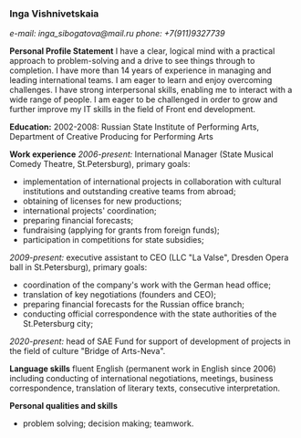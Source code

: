 ### **Inga Vishnivetskaia**
_e-mail: inga_sibogatova@mail.ru_
_phone: +7(911)9327739_

**Personal Profile Statement**
I have a clear, logical mind with a practical approach to problem-solving and a drive to see things through to completion. I have more than 14 years of experience in managing and leading international teams. I am eager to learn and enjoy overcoming challenges. I have strong interpersonal skills, enabling me to interact with a wide range of people. I am eager to be challenged in order to grow and further improve my IT skills in the field of Front end development.

**Education:**
2002-2008:
Russian State Institute of Performing Arts, Department of Creative Producing for Performing Arts

**Work experience**
_2006-present:_ International Manager (State Musical Comedy Theatre, St.Petersburg), primary goals:
- implementation of international projects in collaboration with cultural institutions and outstanding creative teams from abroad;
- obtaining of licenses for new productions;
- international projects' coordination;
- preparing financial forecasts;
- fundraising (applying for grants from foreign funds);
- participation in competitions for state subsidies;

_2009-present:_ executive assistant to CEO (LLC "La Valse", Dresden Opera ball in St.Petersburg), primary goals:
- coordination of the company's work with the German head office;
- translation of key negotiations (founders and CEO);
- preparing financial forecasts for the Russian office branch;
- conducting official correspondence with the state authorities of the St.Petersburg city;

_2020-present:_ head of SAE Fund for support of development of projects in the field of culture "Bridge of Arts-Neva".

**Language skills**
fluent English (permanent work in English since 2006) including conducting of international negotiations, meetings, business correspondence, translation of literary texts, consecutive interpretation.

**Personal qualities and skills**
- problem solving; decision making; teamwork.
